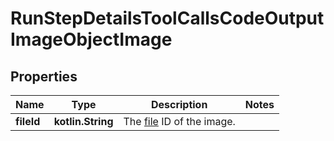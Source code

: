 
# RunStepDetailsToolCallsCodeOutputImageObjectImage

## Properties
| Name | Type | Description | Notes |
| ------------ | ------------- | ------------- | ------------- |
| **fileId** | **kotlin.String** | The [file](/docs/api-reference/files) ID of the image. |  |



